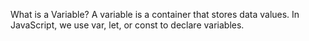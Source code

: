 What is a Variable?
A variable is a container that stores data values. In JavaScript, we use var, let, or const to declare variables.
